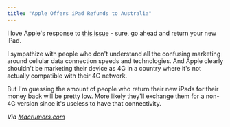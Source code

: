 ```yaml
---
title: "Apple Offers iPad Refunds to Australia"
---
```

<p>I love Apple's response to <a href="http://www.abc.net.au/news/2012-03-28/apple-offers-ipad-refunds/3917440">this issue</a> - sure, go ahead and return your new iPad.</p>
<p>I sympathize with people who don't understand all the confusing marketing around cellular data connection speeds and technologies. And Apple clearly shouldn't be marketing their device as 4G in a country where it's not actually compatible with their 4G network.</p>
<p>But I'm guessing the amount of people who return their new iPads for their money back will be pretty low. More likely they'll exchange them for a non-4G version since it's useless to have that connectivity.</p>
<p><em>Via <a href="http://www.macrumors.com/2012/03/27/apple-offers-ipad-refunds-to-australian-customers-misled-about-4g/">Macrumors.com</a></em></p>

